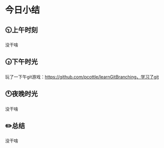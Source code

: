 # 今日小结

## :clock1030:上午时刻

没干啥




## :clock430:下午时光

玩了一下午git游戏：https://github.com/pcottle/learnGitBranching，学习了git

## :clock11:夜晚时光

没干啥

## :pencil2:总结

没干啥
